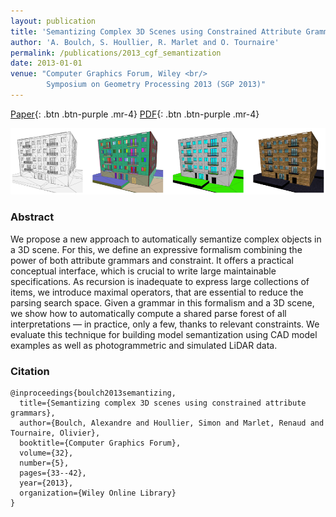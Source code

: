 ```yaml
---
layout: publication
title: 'Semantizing Complex 3D Scenes using Constrained Attribute Grammars'
author: 'A. Boulch, S. Houllier, R. Marlet and O. Tournaire'
permalink: /publications/2013_cgf_semantization
date: 2013-01-01
venue: "Computer Graphics Forum, Wiley <br/>
        Symposium on Geometry Processing 2013 (SGP 2013)"
---
```


[Paper](https://onlinelibrary.wiley.com/doi/abs/10.1111/cgf.12170){: .btn .btn-purple .mr-4}
[PDF](/files/2013_cgf_semantization/2013_cgf_semantization_boulch.pdf){: .btn .btn-purple .mr-4}

![](/files/2013_cgf_semantization/2013_cgf_semantization.png)

### Abstract

We propose a new approach to automatically semantize complex objects in a 3D scene. For this, we define an expressive formalism combining the power of both attribute grammars and constraint. It offers a practical conceptual interface, which is crucial to write large maintainable specifications. As recursion is inadequate to express large collections of items, we introduce maximal operators, that are essential to reduce the parsing search space. Given a grammar in this formalism and a 3D scene, we show how to automatically compute a shared parse forest of all interpretations — in practice, only a few, thanks to relevant constraints. We evaluate this technique for building model semantization using CAD model examples as well as photogrammetric and simulated LiDAR data.

### Citation

```
@inproceedings{boulch2013semantizing,
  title={Semantizing complex 3D scenes using constrained attribute grammars},
  author={Boulch, Alexandre and Houllier, Simon and Marlet, Renaud and Tournaire, Olivier},
  booktitle={Computer Graphics Forum},
  volume={32},
  number={5},
  pages={33--42},
  year={2013},
  organization={Wiley Online Library}
}
```